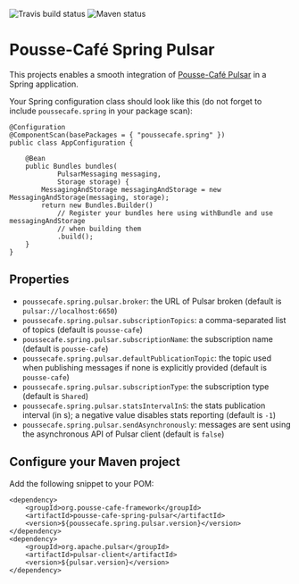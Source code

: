 ![Travis build status](https://travis-ci.org/pousse-cafe/pousse-cafe-spring-pulsar.svg?branch=master)
![Maven status](https://maven-badges.herokuapp.com/maven-central/org.pousse-cafe-framework/pousse-cafe-spring-pulsar/badge.svg)

# Pousse-Café Spring Pulsar

This projects enables a smooth integration of [Pousse-Café Pulsar](https://github.com/pousse-cafe/pousse-cafe-pulsar) in
a Spring application.

Your Spring configuration class should look like this (do not forget to include `poussecafe.spring` in your
package scan):

    @Configuration
    @ComponentScan(basePackages = { "poussecafe.spring" })
    public class AppConfiguration {
    
        @Bean
        public Bundles bundles(
                PulsarMessaging messaging,
                Storage storage) {
            MessagingAndStorage messagingAndStorage = new MessagingAndStorage(messaging, storage);
            return new Bundles.Builder()
                // Register your bundles here using withBundle and use messagingAndStorage
                // when building them
                .build();
        }
    }

## Properties

- `poussecafe.spring.pulsar.broker`: the URL of Pulsar broken (default is `pulsar://localhost:6650`)
- `poussecafe.spring.pulsar.subscriptionTopics`: a comma-separated list of topics (default is `pousse-cafe`)
- `poussecafe.spring.pulsar.subscriptionName`: the subscription name (default is `pousse-cafe`)
- `poussecafe.spring.pulsar.defaultPublicationTopic`: the topic used when publishing messages if none is
    explicitly provided (default is `pousse-cafe`)
- `poussecafe.spring.pulsar.subscriptionType`: the subscription type (default is `Shared`)
- `poussecafe.spring.pulsar.statsIntervalInS`: the stats publication interval (in s); a negative value disables
    stats reporting (default is `-1`)
- `poussecafe.spring.pulsar.sendAsynchronously`: messages are sent using the asynchronous API of Pulsar client
    (default is `false`)


## Configure your Maven project

Add the following snippet to your POM:

    <dependency>
        <groupId>org.pousse-cafe-framework</groupId>
        <artifactId>pousse-cafe-spring-pulsar</artifactId>
        <version>${poussecafe.spring.pulsar.version}</version>
    </dependency>
    <dependency>
        <groupId>org.apache.pulsar</groupId>
        <artifactId>pulsar-client</artifactId>
        <version>${pulsar.version}</version>
    </dependency>
